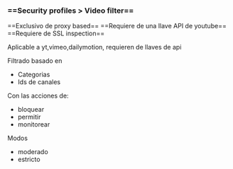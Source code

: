 ### ==Security profiles > Video filter==

==Exclusivo de proxy based==
==Requiere de una llave API de youtube==
==Requiere de SSL inspection==

Aplicable a yt,vimeo,dailymotion, requieren de llaves de api

Filtrado basado en
- Categorias
- Ids de canales

Con las acciones de:
- bloquear
- permitir
- monitorear

Modos
- moderado
- estricto
